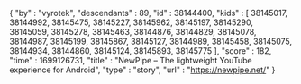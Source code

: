 {
  "by" : "vyrotek",
  "descendants" : 89,
  "id" : 38144400,
  "kids" : [ 38145017, 38144992, 38145475, 38145227, 38145962, 38145197, 38145290, 38145059, 38145278, 38145463, 38144876, 38144829, 38145078, 38144987, 38145199, 38145867, 38145127, 38144989, 38145458, 38145075, 38144934, 38144860, 38145124, 38145893, 38145775 ],
  "score" : 182,
  "time" : 1699126731,
  "title" : "NewPipe – The lightweight YouTube experience for Android",
  "type" : "story",
  "url" : "https://newpipe.net/"
}
